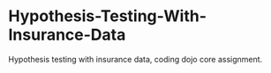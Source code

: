 # Hypothesis-Testing-With-Insurance-Data
 Hypothesis testing with insurance data, coding dojo core assignment.
